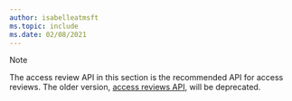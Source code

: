 ```yaml
---
author: isabelleatmsft
ms.topic: include
ms.date: 02/08/2021
---
```


<!-- markdownlint-disable MD041-->

>[!NOTE]
>The access review API in this section is the recommended API for access reviews. The older version, [access reviews API](/graph/api/resources/accessreviews-root?view=graph-rest-beta&preserve-view=true), will be deprecated.

